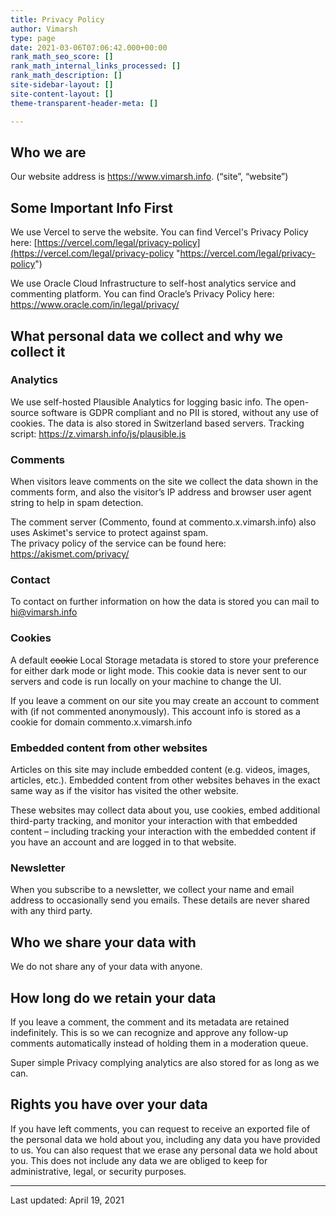 ```yaml
---
title: Privacy Policy
author: Vimarsh
type: page
date: 2021-03-06T07:06:42.000+00:00
rank_math_seo_score: []
rank_math_internal_links_processed: []
rank_math_description: []
site-sidebar-layout: []
site-content-layout: []
theme-transparent-header-meta: []

---
```

## Who we are

Our website address is https://www.vimarsh.info. (“site”, “website”)

## Some Important Info First

We use Vercel to serve the website. You can find Vercel's Privacy Policy here: [https://vercel.com/legal/privacy-policy](https://vercel.com/legal/privacy-policy "https://vercel.com/legal/privacy-policy")

We use Oracle Cloud Infrastructure to self-host analytics service and commenting platform. You can find Oracle’s Privacy Policy here: https://www.oracle.com/in/legal/privacy/

## What personal data we collect and why we collect it

### Analytics

We use self-hosted Plausible Analytics for logging basic info. The open-source software is GDPR compliant and no PII is stored, without any use of cookies. The data is also stored in Switzerland based servers. Tracking script: https://z.vimarsh.info/js/plausible.js

### Comments

When visitors leave comments on the site we collect the data shown in the comments form, and also the visitor’s IP address and browser user agent string to help in spam detection.

The comment server (Commento, found at commento.x.vimarsh.info) also uses Askimet's service to protect against spam.  
The privacy policy of the service can be found here: https://akismet.com/privacy/

### Contact

To contact on further information on how the data is stored you can mail to [hi@vimarsh.info](mailto:hi@vimarsh.info)

### Cookies

A default ~~cookie~~ Local Storage metadata is stored to store your preference for either dark mode or light mode. This cookie data is never sent to our servers and code is run locally on your machine to change the UI.

If you leave a comment on our site you may create an account to comment with (if not commented anonymously). This account info is stored as a cookie for domain commento.x.vimarsh.info

### Embedded content from other websites

Articles on this site may include embedded content (e.g. videos, images, articles, etc.). Embedded content from other websites behaves in the exact same way as if the visitor has visited the other website.

These websites may collect data about you, use cookies, embed additional third-party tracking, and monitor your interaction with that embedded content – including tracking your interaction with the embedded content if you have an account and are logged in to that website.

### Newsletter

When you subscribe to a newsletter, we collect your name and email address to occasionally send you emails. These details are never shared with any third party.

## Who we share your data with

We do not share any of your data with anyone.

## How long do we retain your data

If you leave a comment, the comment and its metadata are retained indefinitely. This is so we can recognize and approve any follow-up comments automatically instead of holding them in a moderation queue.

Super simple Privacy complying analytics are also stored for as long as we can.

## Rights you have over your data

If you have left comments, you can request to receive an exported file of the personal data we hold about you, including any data you have provided to us. You can also request that we erase any personal data we hold about you. This does not include any data we are obliged to keep for administrative, legal, or security purposes.

***

Last updated: April 19, 2021